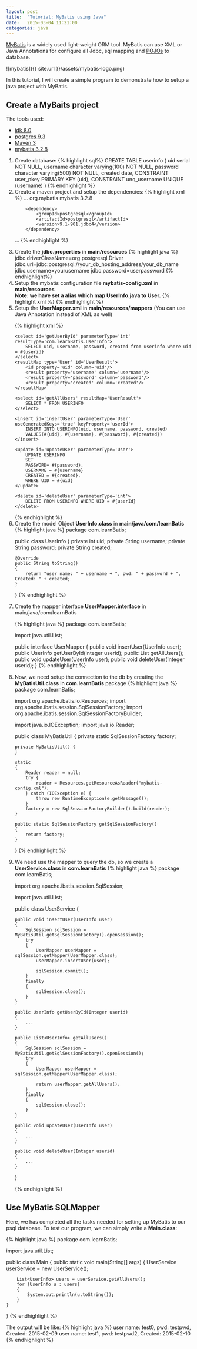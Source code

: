 ```yaml
---
layout: post
title:  "Tutorial: MyBatis using Java"
date:   2015-03-04 11:21:00
categories: java
---
```


[MyBatis](https://mybatis.github.io/mybatis-3/) is a widely used light-weight ORM tool. MyBatis can use XML or Java Annotations for configure all Jdbc, sql mapping and [POJOs](http://en.wikipedia.org/wiki/Plain_Old_Java_Object) to database.

![mybatis]({{ site.url }}/assets/mybatis-logo.png)

In this tutorial, I will create a simple program to demonstrate how to setup a java project with MyBatis.


## Create a MyBaits project

The tools used:

- [jdk 8.0](http://www.oracle.com/technetwork/java/javase/downloads/jdk8-downloads-2133151.html)
- [postgres 9.3](http://www.postgresql.org/download/)
- [Maven 3](http://maven.apache.org/download.cgi)
- [mybatis 3.2.8](https://mybatis.github.io/mybatis-3/)

<ol>
<li> Create database:
{% highlight sql%}
CREATE TABLE userinfo
(
  uid serial NOT NULL,
  username character varying(100) NOT NULL,
  password character varying(500) NOT NULL,
  created date,
  CONSTRAINT user_pkey PRIMARY KEY (uid),
  CONSTRAINT unq_username UNIQUE (username)
)
{% endhighlight %}
</li>
<li>
Create a maven project and setup the dependencies:
{% highlight xml %}
...
 	<dependency>
            <groupId>org.mybatis</groupId>
            <artifactId>mybatis</artifactId>
            <version>3.2.8</version>
        </dependency>

        <dependency>
            <groupId>postgresql</groupId>
            <artifactId>postgresql</artifactId>
            <version>9.1-901.jdbc4</version>
        </dependency>
...
{% endhighlight %}
</li>
<li>
Create the <b>jdbc.properties</b> in <b>main/resources</b>
{% highlight java %}
jdbc.driverClassName=org.postgresql.Driver
jdbc.url=jdbc:postgresql://your_db_hosting_address/your_db_name
jdbc.username=yourusername
jdbc.password=userpassword
{% endhighlight%}
</li>

<li>
Setup the mybatis configuration file <b>mybatis-config.xml</b> in <b>main/resources</b><br/>
<b>Note: we have set a alias which map UserInfo.java to User.</b>
{% highlight xml %}
<?xml version='1.0' encoding='UTF-8' ?>
<!DOCTYPE configuration
        PUBLIC '-//mybatis.org//DTD Config 3.0//EN'
        'http://mybatis.org/dtd/mybatis-3-config.dtd'>
<configuration>
    <properties resource='jdbc.properties'/>
    <typeAliases>
        <typeAlias type='com.learnBatis.UserInfo' alias='User'></typeAlias>
    </typeAliases>
    <environments default='development'>
        <environment id='development'>
            <transactionManager type='JDBC'/>
            <dataSource type='POOLED'>
                <property name='driver' value='${jdbc.driverClassName}'/>
                <property name='url' value='${jdbc.url}'/>
                <property name='username' value='${jdbc.username}'/>
                <property name='password' value='${jdbc.password}'/>
            </dataSource>
        </environment>
    </environments>
    <mappers>
        <mapper resource='mappers/UserMapper.xml'/>
    </mappers>
</configuration>
{% endhighlight %}
</li>


<li>
Setup the <b>UserMapper.xml</b> in <b>main/resources/mappers</b> (You can use Java Annotation instead of XML as well)

{% highlight xml %}
<?xml version='1.0' encoding='UTF-8' ?>
<!DOCTYPE mapper PUBLIC '-//mybatis.org//DTD Mapper 3.0//EN'
        'http://mybatis.org/dtd/mybatis-3-mapper.dtd'>

<mapper namespace='com.learnBatis.UserMapper'>

    <select id='getUserById' parameterType='int' resultType='com.learnBatis.UserInfo'>
        SELECT uid, username, password, created from userinfo where uid = #{userid}
    </select>
    <resultMap type='User' id='UserResult'>
        <id property='uid' column='uid'/>
        <result property='username' column='username'/>
        <result property='password' column='password'/>
        <result property='created' column='created'/>
    </resultMap>

    <select id='getAllUsers' resultMap='UserResult'>
        SELECT * FROM USERINFO
    </select>

    <insert id='insertUser' parameterType='User' useGeneratedKeys='true' keyProperty='userId'>
        INSERT INTO USERINFO(uid, username, password, created)
        VALUES(#{uid}, #{username}, #{password}, #{created})
    </insert>

    <update id='updateUser' parameterType='User'>
        UPDATE USERINFO
        SET
        PASSWORD= #{password},
        USERNAME = #{username}
        CREATED = #{created},
        WHERE UID = #{uid}
    </update>

    <delete id='deleteUser' parameterType='int'>
        DELETE FROM USERINFO WHERE UID = #{userId}
    </delete>

</mapper>
{% endhighlight %}
</li>

<li> 
Create the model Object <b>UserInfo.class</b> in <b>main/java/com/learnBatis</b>
{% highlight java %}
package com.learnBatis;

public class UserInfo
{
    private int uid;
    private String username;
    private String password;
    private String created;

    @Override
    public String toString()
    {
        return "user name: " + username + ", pwd: " + password + ", Created: " + created;
    }
}
{% endhighlight %}
</li>

<li>
Create the mapper interface <b>UserMapper.interface</b> in main/java/com/learnBatis

{% highlight java %}
package com.learnBatis;

import java.util.List;

public interface UserMapper
{
    public void insertUser(UserInfo user);
    public UserInfo getUserById(Integer userid);
    public List<UserInfo> getAllUsers();
    public void updateUser(UserInfo user);
    public void deleteUser(Integer userid);
}
{% endhighlight %}
</li>

<li>
Now, we need setup the connection to the db by creating the <b>MyBatisUtil.class</b> in <b>com.learnBatis</b> package 	
{% highlight java %}
package com.learnBatis;

import org.apache.ibatis.io.Resources;
import org.apache.ibatis.session.SqlSessionFactory;
import org.apache.ibatis.session.SqlSessionFactoryBuilder;

import java.io.IOException;
import java.io.Reader;

public class MyBatisUtil
{
    private static SqlSessionFactory factory;

    private MyBatisUtil() {
    }

    static
    {
        Reader reader = null;
        try {
            reader = Resources.getResourceAsReader("mybatis-config.xml");
        } catch (IOException e) {
            throw new RuntimeException(e.getMessage());
        }
        factory = new SqlSessionFactoryBuilder().build(reader);
    }

    public static SqlSessionFactory getSqlSessionFactory()
    {
        return factory;
    }

}
{% endhighlight %}
</li>
<li>
We need use the mapper to query the db, so we create a <b>UserService.class</b> in <b>com.learnBatis</b>
{% highlight java %}
package com.learnBatis;

import org.apache.ibatis.session.SqlSession;

import java.util.List;

public class UserService
{

    public void insertUser(UserInfo user)
    {
        SqlSession sqlSession = MyBatisUtil.getSqlSessionFactory().openSession();
        try
        {
            UserMapper userMapper = sqlSession.getMapper(UserMapper.class);
            userMapper.insertUser(user);

            sqlSession.commit();
        }
        finally
        {
            sqlSession.close();
        }
    }

    public UserInfo getUserById(Integer userid)
    {
    	...
    }

    public List<UserInfo> getAllUsers()
    {
        SqlSession sqlSession = MyBatisUtil.getSqlSessionFactory().openSession();
        try
        {
            UserMapper userMapper = sqlSession.getMapper(UserMapper.class);

            return userMapper.getAllUsers();
        }
        finally
        {
            sqlSession.close();
        }
    }

    public void updateUser(UserInfo user)
    {
    	...
    }

    public void deleteUser(Integer userid)
    {
    	...
    }
}

{% endhighlight %}
</li>
</ol>


## Use MyBatis SQLMapper

Here, we has completed all the tasks needed for setting up MyBatis to our psql database. To test our program, we can simply write a <b>Main.class</b>:

{% highlight java %}
package com.learnBatis;

import java.util.List;

public class Main
{
    public static void main(String[] args)
    {
        UserService userService = new UserService();

        List<UserInfo> users = userService.getAllUsers();
        for (UserInfo u : users)
        {
            System.out.println(u.toString());
        }
    }
}
{% endhighlight %}

The output will be like: 
{% highlight java %}
user name: test0, pwd: testpwd, Created: 2015-02-09
user name: test1, pwd: testpwd2, Created: 2015-02-10
{% endhighlight %}
